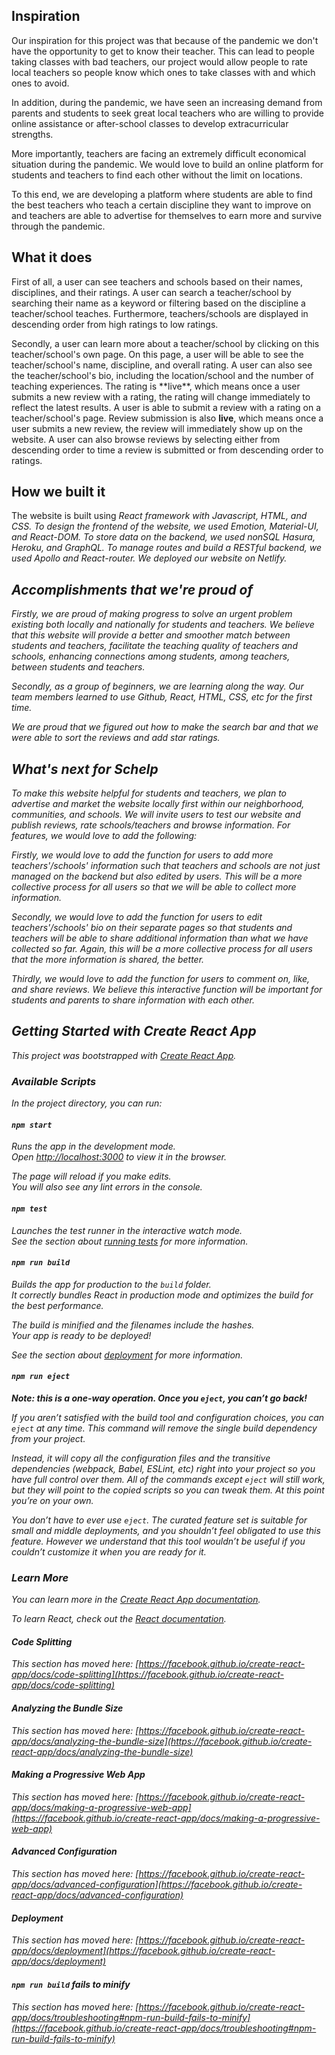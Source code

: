 <h2> Inspiration </h2>
<p>Our inspiration for this project was that because of the pandemic we don't have the opportunity to get to know their teacher. This can lead to people taking classes with bad teachers, our project would allow people to rate local teachers so people know which ones to take classes with and which ones to avoid.</p>
<p>In addition, during the pandemic, we have seen an increasing demand from parents and students to seek great local teachers who are willing to provide online assistance or after-school classes to develop extracurricular strengths. </p>
<p>More importantly, teachers are facing an extremely difficult economical situation during the pandemic. We would love to build an online platform for students and teachers to find each other without the limit on locations. </p>
<p>To this end, we are developing a platform where students are able to find the best teachers who teach a certain discipline they want to improve on and teachers are able to advertise for themselves to earn more and survive through the pandemic.</p>
<h2> What it does</h2>
<p>First of all, a user can see teachers and schools based on their names, disciplines, and their ratings. A user can search a teacher/school by searching their name as a keyword or filtering based on the discipline a teacher/school teaches. Furthermore, teachers/schools are displayed in descending order from high ratings to low ratings. </p>
<p>Secondly, a user can learn more about a teacher/school by clicking on this teacher/school's own page. On this page, a user will be able to see the teacher/school's name, discipline, and overall rating. A user can also see the teacher/school's bio, including the location/school and the number of teaching experiences. The rating is **live**, which means once a user submits a new review with a rating, the rating will change immediately to reflect the latest results. A user is able to submit a review with a rating on a teacher/school's page.  Review submission is also <b>live</b>, which means once a user submits a new review, the review will immediately show up on the website. A user can also browse reviews by selecting either from descending order to time a review is submitted or from descending order to ratings. </p>
<h2> How we built it</h2>
<p>The website is built using  <i>React<i/>  framework with <i>Javascript<i/>, <i>HTML<i/>, and <i>CSS<i/>. To design the frontend of the website, we used <i>Emotion<i/>, <i>Material-UI<i/>, and <i>React-DOM<i/>. To store data on the backend, we used nonSQL <i>Hasura<i/>, <i>Heroku<i/>, and <i>GraphQL<i/>. To manage routes and build a RESTful backend, we used <i>Apollo<i/> and <i>React-router<i/>. We deployed our website on <i>Netlify<i/>.</p>
<h2> Accomplishments that we're proud of</h2>
<p>Firstly, we are proud of making progress to solve an urgent problem existing both locally and nationally for students and teachers. We believe that this website will provide a better and smoother match between students and teachers, facilitate the teaching quality of teachers and schools, enhancing connections among students, among teachers, between students and teachers.</p>
<p>Secondly, as a group of beginners, we are learning along the way. Our team members learned to use Github, React, HTML, CSS, etc for the first time.</p>
<p>We are proud that we figured out how to make the search bar and that we were able to sort the reviews and add star ratings.</p>
<h2> What's next for Schelp</h2>
<p>To make this website helpful for students and teachers, we plan to advertise and market the website locally first within our neighborhood, communities, and schools. We will invite users to test our website and publish reviews, rate schools/teachers and browse information. For features, we would love to add the following:</p>
<p>Firstly, we would love to add the function for users to add more teachers'/schools' information such that teachers and schools are not just managed on the backend but also edited by users. This will be a more collective process for all users so that we will be able to collect more information.</p>
<p>Secondly, we would love to add the function for users to edit teachers'/schools' bio on their separate pages so that students and teachers will be able to share additional information than what we have collected so far. Again, this will be a more collective process for all users that the more information is shared, the better.</p>
<p>Thirdly, we would love to add the function for users to comment on, like, and share reviews. We believe this interactive function will be important for students and parents to share information with each other.</p>
<h2> Getting Started with Create React App</h2>

This project was bootstrapped with [Create React App](https://github.com/facebook/create-react-app).

### Available Scripts

In the project directory, you can run:

#### `npm start`

Runs the app in the development mode.\
Open [http://localhost:3000](http://localhost:3000) to view it in the browser.

The page will reload if you make edits.\
You will also see any lint errors in the console.

#### `npm test`

Launches the test runner in the interactive watch mode.\
See the section about [running tests](https://facebook.github.io/create-react-app/docs/running-tests) for more information.

#### `npm run build`

Builds the app for production to the `build` folder.\
It correctly bundles React in production mode and optimizes the build for the best performance.

The build is minified and the filenames include the hashes.\
Your app is ready to be deployed!

See the section about [deployment](https://facebook.github.io/create-react-app/docs/deployment) for more information.

#### `npm run eject`

**Note: this is a one-way operation. Once you `eject`, you can’t go back!**

If you aren’t satisfied with the build tool and configuration choices, you can `eject` at any time. This command will remove the single build dependency from your project.

Instead, it will copy all the configuration files and the transitive dependencies (webpack, Babel, ESLint, etc) right into your project so you have full control over them. All of the commands except `eject` will still work, but they will point to the copied scripts so you can tweak them. At this point you’re on your own.

You don’t have to ever use `eject`. The curated feature set is suitable for small and middle deployments, and you shouldn’t feel obligated to use this feature. However we understand that this tool wouldn’t be useful if you couldn’t customize it when you are ready for it.

### Learn More

You can learn more in the [Create React App documentation](https://facebook.github.io/create-react-app/docs/getting-started).

To learn React, check out the [React documentation](https://reactjs.org/).

#### Code Splitting

This section has moved here: [https://facebook.github.io/create-react-app/docs/code-splitting](https://facebook.github.io/create-react-app/docs/code-splitting)

#### Analyzing the Bundle Size

This section has moved here: [https://facebook.github.io/create-react-app/docs/analyzing-the-bundle-size](https://facebook.github.io/create-react-app/docs/analyzing-the-bundle-size)

#### Making a Progressive Web App

This section has moved here: [https://facebook.github.io/create-react-app/docs/making-a-progressive-web-app](https://facebook.github.io/create-react-app/docs/making-a-progressive-web-app)

#### Advanced Configuration

This section has moved here: [https://facebook.github.io/create-react-app/docs/advanced-configuration](https://facebook.github.io/create-react-app/docs/advanced-configuration)

#### Deployment

This section has moved here: [https://facebook.github.io/create-react-app/docs/deployment](https://facebook.github.io/create-react-app/docs/deployment)

#### `npm run build` fails to minify

This section has moved here: [https://facebook.github.io/create-react-app/docs/troubleshooting#npm-run-build-fails-to-minify](https://facebook.github.io/create-react-app/docs/troubleshooting#npm-run-build-fails-to-minify)
